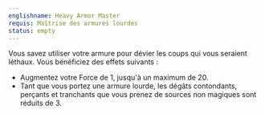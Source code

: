 ```yaml
---
englishname: Heavy Armor Master
requis: Maîtrise des armures lourdes
status: empty
---
```

Vous savez utiliser votre armure pour dévier les coups qui vous seraient léthaux. Vous bénéficiez des effets suivants : 

 - Augmentez votre Force de 1, jusqu'à un maximum de 20.
 - Tant que vous portez une armure lourde, les dégâts contondants, perçants et tranchants que vous prenez de sources non magiques sont réduits de 3.
